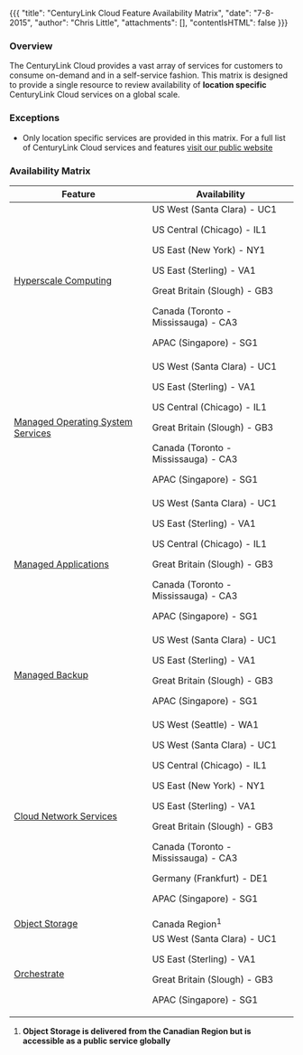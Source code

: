 {{{
  "title": "CenturyLink Cloud Feature Availability Matrix",
  "date": "7-8-2015",
  "author": "Chris Little",
  "attachments": [],
  "contentIsHTML": false
}}}

### Overview

The CenturyLink Cloud provides a vast array of services for customers to consume on-demand and in a self-service fashion.  This matrix is designed to provide a single resource to review availability of **location specific** CenturyLink Cloud services on a global scale.  

### Exceptions

* Only location specific services are provided in this matrix.  For a full list of CenturyLink Cloud services and features [visit our public website](//www.centurylinkcloud.com)

### Availability Matrix

**Feature**|**Availability**
-----------|----------------
[Hyperscale Computing](//www.centurylinkcloud.com/hyperscale)|US West (Santa Clara) - UC1<p>US Central (Chicago) - IL1<p>US East (New York) - NY1<p>US East (Sterling) - VA1<p>Great Britain (Slough) - GB3<p>Canada (Toronto - Mississauga) - CA3<p>APAC (Singapore) - SG1
[Managed Operating System Services](//www.centurylinkcloud.com/managed-services/operating-system)|US West (Santa Clara) - UC1<p>US East (Sterling) - VA1<p>US Central (Chicago) - IL1<p>Great Britain (Slough) - GB3<p>Canada (Toronto - Mississauga) - CA3<p>APAC (Singapore) - SG1
[Managed Applications](//www.centurylinkcloud.com/managed-services)|US West (Santa Clara) - UC1<p>US East (Sterling) - VA1<p>US Central (Chicago) - IL1<p>Great Britain (Slough) - GB3<p>Canada (Toronto - Mississauga) - CA3<p>APAC (Singapore) - SG1
[Managed Backup](//www.centurylinkcloud.com/managed-services/backup)|US West (Santa Clara) - UC1<p>US East (Sterling) - VA1<p>Great Britain (Slough) - GB3<p>APAC (Singapore) - SG1
[Cloud Network Services](//www.centurylinkcloud.com/blog/post/use-cloud-network-service-for-making-hybrid-cloud-a-reality)|US West (Seattle) - WA1<p>US West (Santa Clara) - UC1<p>US Central (Chicago) - IL1<p>US East (New York) - NY1<p>US East (Sterling) - VA1<p>Great Britain (Slough) - GB3<p>Canada (Toronto - Mississauga) - CA3<p>Germany (Frankfurt) - DE1<p>APAC (Singapore) - SG1
[Object Storage](//www.centurylinkcloud.com/object-storage)|Canada Region<sup>1</sup>
[Orchestrate](//orchestrate.io)|US West (Santa Clara) - UC1<p>US East (Sterling) - VA1<p>Great Britain (Slough) - GB3<p>APAC (Singapore) - SG1

1.  **Object Storage is delivered from the Canadian Region but is accessible as a public service globally**
